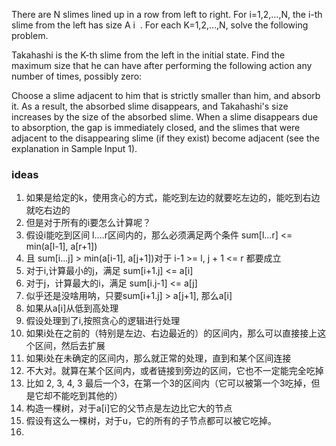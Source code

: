 There are 
N slimes lined up in a row from left to right. For 
i=1,2,…,N, the 
i-th slime from the left has size 
A 
i
​
 .
For each 
K=1,2,…,N, solve the following problem.

Takahashi is the 
K-th slime from the left in the initial state. Find the maximum size that he can have after performing the following action any number of times, possibly zero:

Choose a slime adjacent to him that is strictly smaller than him, and absorb it. As a result, the absorbed slime disappears, and Takahashi's size increases by the size of the absorbed slime.
When a slime disappears due to absorption, the gap is immediately closed, and the slimes that were adjacent to the disappearing slime (if they exist) become adjacent (see the explanation in Sample Input 1).

### ideas
1. 如果是给定的k，使用贪心的方式，能吃到左边的就要吃左边的，能吃到右边就吃右边的
2. 但是对于所有的i要怎么计算呢？
3. 假设i能吃到区间 l....r区间内的，那么必须满足两个条件 sum[l...r] <= min(a[l-1], a[r+1])
4. 且 sum[i...j] > min(a[i-1], a[j+1])对于 i-1 >= l, j + 1 <= r 都要成立
5. 对于i,计算最小的j，满足 sum[i+1.j] <= a[i]
6. 对于j，计算最大的i，满足 sum[i.j-1] <= a[j]
7. 似乎还是没啥用呐，只要sum[i+1.j] > a[j+1], 那么a[i]
8. 如果从a[i]从低到高处理
9. 假设处理到了i,按照贪心的逻辑进行处理
10. 如果i处在之前的（特别是左边、右边最近的）的区间内，那么可以直接接上这个区间，然后去扩展
11. 如果i处在未确定的区间内，那么就正常的处理，直到和某个区间连接
12. 不大对。就算在某个区间内，或者链接到旁边的区间，它也不一定能完全吃掉
13. 比如 2, 3, 4, 3  最后一个3，在第一个3的区间内（它可以被第一个3吃掉，但是它却不能吃到其他的）
14. 构造一棵树，对于a[i]它的父节点是左边比它大的节点
15. 假设有这么一棵树，对于u，它的所有的子节点都可以被它吃掉。
16.  